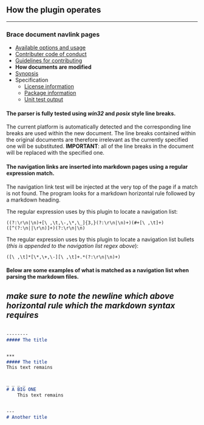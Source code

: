 ## How the plugin operates 

---
### Brace document navlink pages
* [Available options and usage](https://github.com/restarian/brace_document_navlink/blob/master/docs/available_options_and_usage.md)
* [Contributer code of conduct](https://github.com/restarian/brace_document_navlink/blob/master/docs/contributer_code_of_conduct.md)
* [Guidelines for contributing](https://github.com/restarian/brace_document_navlink/blob/master/docs/guidelines_for_contributing.md)
* **How documents are modified**
* [Synopsis](https://github.com/restarian/brace_document_navlink/blob/master/docs/synopsis.md)
* Specification
  * [License information](https://github.com/restarian/brace_document_navlink/blob/master/docs/specification/license_information.md)
  * [Package information](https://github.com/restarian/brace_document_navlink/blob/master/docs/specification/package_information.md)
  * [Unit test output](https://github.com/restarian/brace_document_navlink/blob/master/docs/specification/unit_test_output.md)

#### The parser is fully tested using *win32* and *posix* style line breaks. 
The current platform is automatically detected and the corresponding line breaks are used within the new document. The line breaks contained within the original documents are therefore irrelevant as the currently specified one will be substituted.
**IMPORTANT**: all of the line breaks in the document will be replaced with the specified one.

#### The navigation links are inserted into markdown pages using a regular expression match.
The navigation link test will be injected at the very top of the page if a match is not found. The program looks for a markdown horizontal rule followed by a markdown heading.  

The regular expression uses by this plugin to locate a navigation list: 

```((?:\r\n|\n)+[\ ,\t,\-,\*,\_]{3,}(?:\r\n|\n)+)(#+[\ ,\t]+)([^(?:\n||\r\n)]+)(?:\r\n|\n)```

The regular expression uses by this plugin to locate a navigation list bullets (*this is appended to the navigation list regex above*): 

```([\ ,\t]*[\*,\+,\-][\ ,\t]+.*(?:\r\n|\n)+)```

#### Below are some examples of what is matched as a navigation list when parsing the markdown files. 
*make sure to note the newline which above horizontal rule which the markdown syntax requires*
---

```markdown

--------
##### The title

```

```markdown

***
##### The title
This text remains
```

```markdown

_ _ _ _
# A BIG ONE
	This text remains
```

```markdown

---
# Another title 
```
